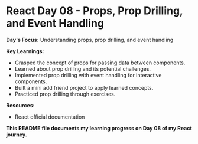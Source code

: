 # React Day 08 - Props, Prop Drilling, and Event Handling

**Day's Focus:** Understanding props, prop drilling, and event handling

**Key Learnings:**
* Grasped the concept of props for passing data between components.
* Learned about prop drilling and its potential challenges.
* Implemented prop drilling with event handling for interactive components.
* Built a mini add friend project to apply learned concepts.
* Practiced prop drilling through exercises.

**Resources:**
* React official documentation

**This README file documents my learning progress on Day 08 of my React journey.**